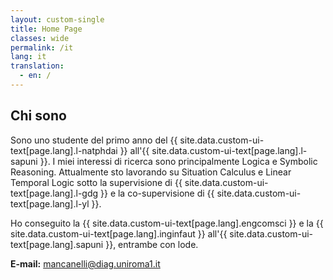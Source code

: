 ```yaml
---
layout: custom-single
title: Home Page
classes: wide
permalink: /it
lang: it
translation: 
  - en: /
---
```


## Chi sono

Sono uno studente del primo anno del {{ site.data.custom-ui-text[page.lang].l-natphdai }} all'{{ site.data.custom-ui-text[page.lang].l-sapuni }}.
I miei interessi di ricerca sono principalmente Logica e Symbolic Reasoning.
Attualmente sto lavorando su Situation Calculus e Linear Temporal Logic sotto la supervisione di {{ site.data.custom-ui-text[page.lang].l-gdg }} e la co-supervisione di {{ site.data.custom-ui-text[page.lang].l-yl }}.

Ho conseguito la {{ site.data.custom-ui-text[page.lang].engcomsci }} e la {{ site.data.custom-ui-text[page.lang].inginfaut }} all'{{ site.data.custom-ui-text[page.lang].sapuni }}, entrambe con lode.

**E-mail:** mancanelli@diag.uniroma1.it
